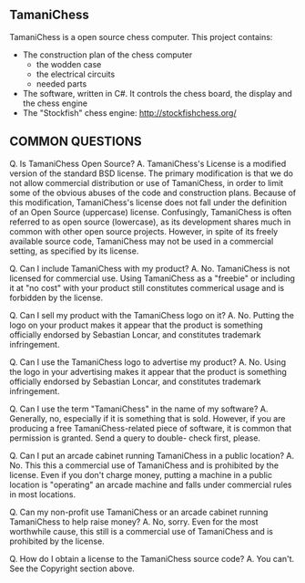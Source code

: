TamaniChess
-----------

TamaniChess is a open source chess computer. This project contains:
* The construction plan of the chess computer
  * the wodden case
  * the electrical circuits
  * needed parts
* The software, written in C#. It controls the chess board, the display and the chess engine
* The "Stockfish" chess engine: http://stockfishchess.org/

COMMON QUESTIONS
----------------

Q. Is TamaniChess Open Source?
A. TamaniChess's License is a modified version of the standard BSD license. The primary modification is that we do not allow commercial distribution or use of TamaniChess, in order to limit some of the obvious abuses of the code and construction plans. Because of this modification, TamaniChess's license does not fall under the definition of an Open Source (uppercase) license.
Confusingly, TamaniChess is often referred to as open source (lowercase), as its development shares much in common with other open source projects. However, in spite of its freely available source code, TamaniChess may not be used in a commercial setting, as specified by its license.

Q. Can I include TamaniChess with my product?
A. No. TamaniChess is not licensed for commercial use. Using TamaniChess as a "freebie" or including it at "no cost" with your product still constitutes commerical usage and is forbidden by the license.

Q. Can I sell my product with the TamaniChess logo on it?
A. No. Putting the logo on your product makes it appear that the product is something officially endorsed by Sebastian Loncar, and constitutes trademark infringement.

Q. Can I use the TamaniChess logo to advertise my product?
A. No. Using the logo in your advertising makes it appear that the product is something officially endorsed by Sebastian Loncar, and constitutes trademark infringement.

Q. Can I use the term "TamaniChess" in the name of my software?
A. Generally, no, especially if it is something that is sold. However, if you are producing a free TamaniChess-related piece of software, it is common that permission is granted. Send a query to double- check first, please.

Q. Can I put an arcade cabinet running TamaniChess in a public location?
A. No. This this a commercial use of TamaniChess and is prohibited by the license. Even if you don't charge money, putting a machine in a public location is "operating" an arcade machine and falls under commercial rules in most locations.

Q. Can my non-profit use TamaniChess or an arcade cabinet running TamaniChess to help raise money?
A. No, sorry. Even for the most worthwhile cause, this still is a commercial use of TamaniChess and is prohibited by the license.

Q. How do I obtain a license to the TamaniChess source code?
A. You can't. See the Copyright section above.